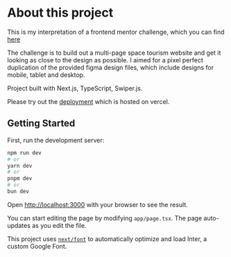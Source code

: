 # About this project
This is my interpretation of a frontend mentor challenge, which you can find 
[here](https://www.frontendmentor.io/challenges/space-tourism-multipage-website-gRWj1URZ3)

The challenge is to build out a multi-page space tourism website and get it looking as close to the design as possible. I aimed for a pixel perfect duplication of the provided figma design files, which include designs for mobile, tablet and desktop. 

Project built with Next.js, TypeScript, Swiper.js.

Please try out the [deployment](https://fem-space-tourism-website-beryl.vercel.app/) which is hosted on vercel.

## Getting Started

First, run the development server:

```bash
npm run dev
# or
yarn dev
# or
pnpm dev
# or
bun dev
```

Open [http://localhost:3000](http://localhost:3000) with your browser to see the result.

You can start editing the page by modifying `app/page.tsx`. The page auto-updates as you edit the file.

This project uses [`next/font`](https://nextjs.org/docs/basic-features/font-optimization) to automatically optimize and load Inter, a custom Google Font.

